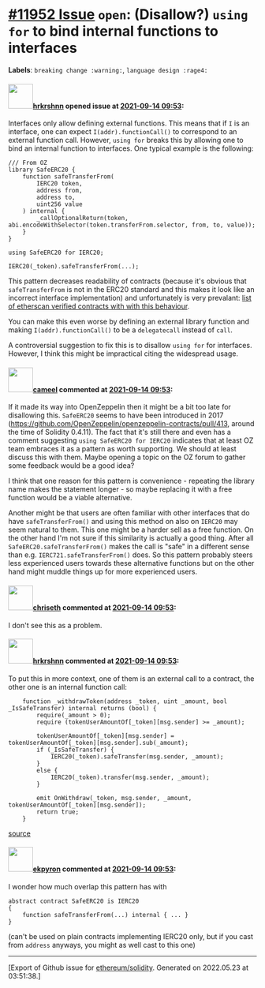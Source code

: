 # [\#11952 Issue](https://github.com/ethereum/solidity/issues/11952) `open`: (Disallow?) `using for` to bind internal functions to interfaces
**Labels**: `breaking change :warning:`, `language design :rage4:`


#### <img src="https://avatars.githubusercontent.com/u/13174375?u=52d702cb6bec53b561afa293cf9cd53ef7a63924&v=4" width="50">[hrkrshnn](https://github.com/hrkrshnn) opened issue at [2021-09-14 09:53](https://github.com/ethereum/solidity/issues/11952):

Interfaces only allow defining external functions. This means that if `I` is an interface, one can expect `I(addr).functionCall()` to correspond to an external function call. However, `using for` breaks this by allowing one to bind an internal function to interfaces. One typical example is the following:

```solidity
/// From OZ
library SafeERC20 {
    function safeTransferFrom(
        IERC20 token,
        address from,
        address to,
        uint256 value
    ) internal {
        _callOptionalReturn(token, abi.encodeWithSelector(token.transferFrom.selector, from, to, value));
    }
}

using SafeERC20 for IERC20;

IERC20(_token).safeTransferFrom(...);
```

This pattern decreases readability of contracts (because it's obvious that `safeTransferFrom` is not in the ERC20 standard and this makes it look like an incorrect interface implementation) and unfortunately is very prevalant: [list of etherscan verified contracts with with this behaviour](https://sourcegraph.com/search?q=context:global+repo:%5Egithub%5C.com/tintinweb/smart-contract-sanctuary+lang:Solidity+content:%22I*%5C%5C%28*%5C%5C%29%5C%5C.safeTransferFrom%22++&patternType=regexp&case=yes). 

You can make this even worse by defining an external library function and making `I(addr).functionCall()` to be a `delegatecall` instead of `call`.

A controversial suggestion to fix this is to disallow `using for` for interfaces. However, I think this might be impractical citing the widespread usage.

#### <img src="https://avatars.githubusercontent.com/u/137030?v=4" width="50">[cameel](https://github.com/cameel) commented at [2021-09-14 09:53](https://github.com/ethereum/solidity/issues/11952#issuecomment-919032547):

If it made its way into OpenZeppelin then it might be a bit too late for disallowing this. `SafeERC20` seems to have been introduced in 2017 (https://github.com/OpenZeppelin/openzeppelin-contracts/pull/413, around the time of Solidity 0.4.11). The fact that it's still there and even has a comment suggesting `using SafeERC20 for IERC20` indicates that at least OZ team embraces it as a pattern as worth supporting. We should at least discuss this with them. Maybe opening a topic on the OZ forum to gather some feedback would be a good idea?

I think that one reason for this pattern is convenience - repeating the library name makes the statement longer - so maybe replacing it with a free function would be a viable alternative.

Another might be that users are often familiar with other interfaces that do have `safeTransferFrom()` and using this method on also on `IERC20` may seem natural to them. This one might be a harder sell as a free function. On the other hand I'm not sure if this similarity is actually a good thing. After all `SafeERC20.safeTransferFrom()` makes the call is "safe" in a different sense than e.g. `IERC721.safeTransferFrom()` does. So this pattern probably steers less experienced users towards these alternative functions but on the other hand might muddle things up for more experienced users.

#### <img src="https://avatars.githubusercontent.com/u/9073706?v=4" width="50">[chriseth](https://github.com/chriseth) commented at [2021-09-14 09:53](https://github.com/ethereum/solidity/issues/11952#issuecomment-919059342):

I don't see this as a problem.

#### <img src="https://avatars.githubusercontent.com/u/13174375?u=52d702cb6bec53b561afa293cf9cd53ef7a63924&v=4" width="50">[hrkrshnn](https://github.com/hrkrshnn) commented at [2021-09-14 09:53](https://github.com/ethereum/solidity/issues/11952#issuecomment-919078316):

To put this in more context, one of them is an external call to a contract, the other one is an internal function call:

```solidity
    function _withdrawToken(address _token, uint _amount, bool _IsSafeTransfer) internal returns (bool) {
        require(_amount > 0);
        require (tokenUserAmountOf[_token][msg.sender] >= _amount);

        tokenUserAmountOf[_token][msg.sender] = tokenUserAmountOf[_token][msg.sender].sub(_amount);
        if (_IsSafeTransfer) {  
            IERC20(_token).safeTransfer(msg.sender, _amount);       
        }
        else {
            IERC20(_token).transfer(msg.sender, _amount);           
        }

        emit OnWithdraw(_token, msg.sender, _amount, tokenUserAmountOf[_token][msg.sender]);
        return true;
    } 
```

[source](https://github.com/tintinweb/smart-contract-sanctuary/blob/master/contracts_tronscan/mainnet/TU/TUKDvWbgE86LDBL4EmGzx3EQ4RnkycWyAB_KiaToken.sol#L390)

#### <img src="https://avatars.githubusercontent.com/u/1347491?v=4" width="50">[ekpyron](https://github.com/ekpyron) commented at [2021-09-14 09:53](https://github.com/ethereum/solidity/issues/11952#issuecomment-919822279):

I wonder how much overlap this pattern has with
```
abstract contract SafeERC20 is IERC20
{
    function safeTransferFrom(...) internal { ... }
}
```
(can't be used on plain contracts implementing IERC20 only, but if you cast from ``address`` anyways, you might as well cast to this one)


-------------------------------------------------------------------------------



[Export of Github issue for [ethereum/solidity](https://github.com/ethereum/solidity). Generated on 2022.05.23 at 03:51:38.]
